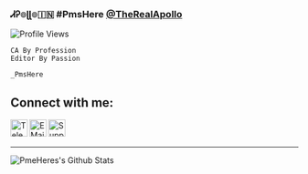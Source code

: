 
<br>

### ᏗᎮ๏ɭɭ๏🇮🇳 #PmsHere [@TheRealApollo][PmsHere]

![Profile Views](https://hits.seeyoufarm.com/api/count/incr/badge.svg?url=https://github.com/PmsHere/)
```
CA By Profession 
Editor By Passion 

_PmsHere
```

## Connect with me:

[<img align="left" alt="Telegram" width="30px" src="https://img.icons8.com/dusk/64/000000/telegram-app.png" />][telegram]

[<img align="left" alt="E Mail" width="30px" src="https://img.icons8.com/dusk/64/000000/email.png" />][email]

[<img align="left" alt="Support" width="30px" src="https://img.icons8.com/cotton/64/000000/laptop-coding.png" />][support]

<br />

<br />

---

<img align="left" alt="PmeHeres's Github Stats" src="https://github-readme-stats.vercel.app/api?username=PmsHere&hide=prs&count_private=true&show_icons=true&theme=algolia" />

[telegram]: https://telegram.dog/MT_Officials

[email]: r0459122@gmail.com

[support]: https://telegram.dog/MT_Officials

[PmsHere]: https://t.me/PmsHere
